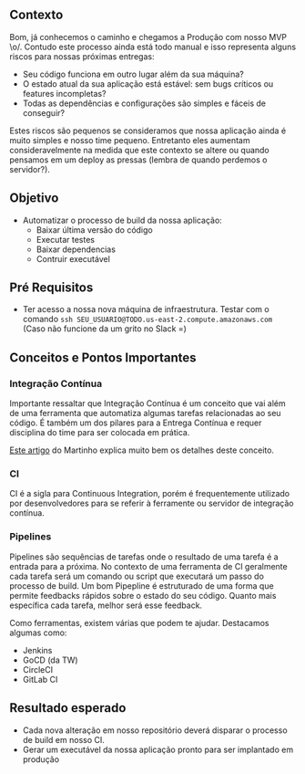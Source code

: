 ## Contexto
Bom, já conhecemos o caminho e chegamos a Produção com nosso MVP \o/. Contudo este processo ainda está todo manual e isso representa alguns riscos para nossas próximas entregas:
* Seu código funciona em outro lugar além da sua máquina?
* O estado atual da sua aplicação está estável: sem bugs críticos ou features incompletas?
* Todas as dependências e configurações são simples e fáceis de conseguir?

Estes riscos são pequenos se consideramos que nossa aplicação ainda é muito simples e nosso time pequeno. Entretanto eles aumentam consideravelmente na medida que este contexto se altere ou quando pensamos em um deploy as pressas (lembra de quando perdemos o servidor?).

## Objetivo

* Automatizar o processo de build da nossa aplicação:
  * Baixar última versão do código
  * Executar testes
  * Baixar dependencias
  * Contruir executável

## Pré Requisitos

* Ter acesso a nossa nova máquina de infraestrutura. Testar com o comando `ssh SEU_USUARIO@TODO.us-east-2.compute.amazonaws.com` (Caso não funcione da um grito no Slack =)

## Conceitos e Pontos Importantes

### Integração Contínua
Importante ressaltar que Integração Contínua é um conceito que vai além de uma ferramenta que automatiza algumas tarefas relacionadas ao seu código. É também  um dos pilares para a Entrega Contínua e requer disciplina do time para ser colocada em prática.

[Este artigo](https://www.martinfowler.com/articles/continuousIntegration.html) do Martinho explica muito bem os detalhes deste conceito.

### CI
CI é a sigla para Continuous Integration, porém é frequentemente utilizado por desenvolvedores para se referir à ferramente ou servidor de integração contínua.

### Pipelines
Pipelines são sequências de tarefas onde o resultado de uma tarefa é a entrada para a próxima. No contexto de uma ferramenta de CI geralmente cada tarefa será um comando ou script que executará um passo do processo de build. 
Um bom Pipepline é estruturado de uma forma que permite feedbacks rápidos sobre o estado do seu código. Quanto mais específica cada tarefa, melhor será esse feedback.

Como ferramentas, existem várias que podem te ajudar. Destacamos algumas como:
 * Jenkins
 * GoCD (da TW)
 * CircleCI
 * GitLab CI

## Resultado esperado

* Cada nova alteração em nosso repositório deverá disparar o processo de build em nosso CI.
* Gerar um executável da nossa aplicação pronto para ser implantado em produção
